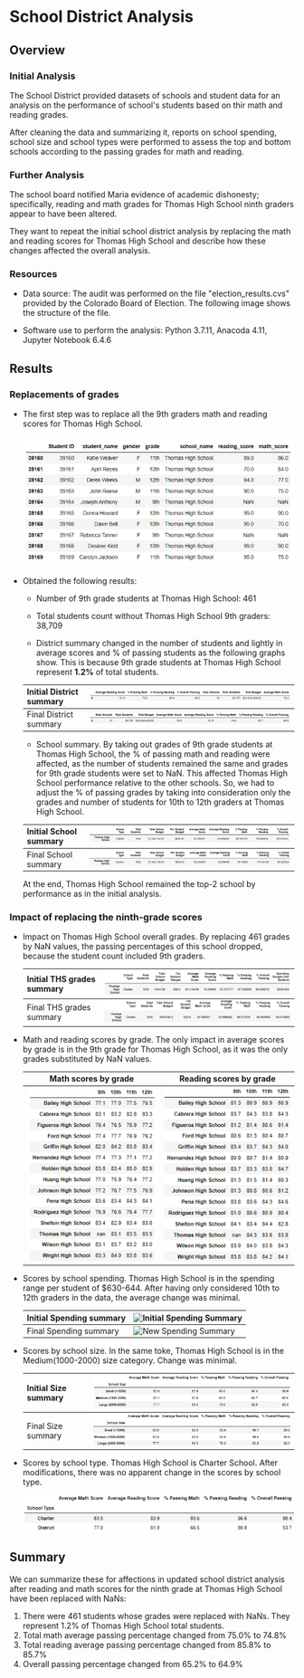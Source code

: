 # School District Analysis

## Overview

### Initial Analysis

The School District provided datasets of schools and student data for an analysis on the performance of school's students based on thir math and reading grades.

After cleaning the data and summarizing it, reports on school spending, school size and school types were performed to assess the top and bottom schools according to the passing grades for math and reading.

### Further Analysis

The school board notified Maria evidence of academic dishonesty; specifically, reading and math grades for Thomas High School ninth graders appear to have been altered. 

They want to repeat the initial school district analysis by replacing the math and reading scores for Thomas High School and describe how these changes affected the overall analysis.

### Resources
- Data source: The audit was performed on the file "election_results.cvs" provided by the Colorado Board of Election. The following image shows the structure of the file.

- Software use to perform the analysis: Python 3.7.11, Anacoda 4.11, Jupyter Notebook 6.4.6

## Results

### Replacements of grades

- The first step was to replace all the 9th graders math and reading scores for Thomas High School.

    ![grades replacement 9th graders at THS](/Resources/grades_replacement_nan.png)

- Obtained the following results:
    - Number of 9th grade students at Thomas High School: 461

    - Total students count without Thomas High School 9th graders: 38,709

    - District summary changed in the number of students and lightly in average scores and % of passing students as the following graphs show.  This is because 9th grade students at Thomas High School represent **1.2%** of total students.

    |Initial District summary |![Initial District Summary](/Resources/initial_district_summary.png)|
    |:------------------------|:-------------------------------------------------------------------|
    |Final District summary   |![New District Summary](/Resources/new_district_summary.png)        |

    - School summary.  By taking out grades of 9th grade students at Thomas High School, the % of passing math and reading were affected, as the number of students remained the same and grades for 9th grade students were set to NaN. This affected Thomas High School performance relative to the other schools.  So, we had to adjust the % of passing grades by taking into consideration only the grades and number of students for 10th to 12th graders at Thomas High School.

    |Initial School summary |![Initial District Summary](/Resources/initial_school_summary.png)|
    |:----------------------|:-----------------------------------------------------------------|
    |Final School summary   |![New District Summary](/Resources/new_school_summary.png)        |


    At the end, Thomas High School remained the top-2 school by performance as in the initial analysis.

### Impact of replacing the ninth-grade scores 

- Impact on Thomas High School overall grades.  By replacing 461 grades by NaN values, the passing percentages of this school dropped, because the student count included 9th graders. 

    |Initial THS grades summary |![Initial THS Summary](/Resources/initial_ths_grades.png)|
    |:--------------------------|:--------------------------------------------------------|
    |Final THS grades summary   |![New THS Summary](/Resources/new_ths_grades.png)        |

- Math and reading scores by grade. The only impact in average scores by grade is in the 9th grade for Thomas High School, as it was the only grades substituted by NaN values.

    |**Math scores by grade**                             |**Reading scores by grade**                                |
    |:---------------------------------------------------:|:---------------------------------------------------------:|
    |![math scores by grade](/Resources/math_by_grade.png)|![reading scores by grade](/Resources/reading_by_grade.png)|

- Scores by school spending. Thomas High School is in the spending range per student of $630-644. After having only considered 10th to 12th graders in the data, the average change was minimal.  

    |Initial Spending summary |![Initial Spending Summary](/Resources/init_spending_sum.png)|
    |:------------------------|:------------------------------------------------------------|
    |Final Spending summary   |![New Spending Summary](/Resources/new_spending_sumary.png)  |

- Scores by school size. In the same toke, Thomas High School is in the Medium(1000-2000) size category. Change was minimal.

    |Initial Size summary |![Initial Spending Summary](/Resources/init_size_sum.png)|
    |:--------------------|:--------------------------------------------------------|
    |Final Size summary   |![New Spending Summary](/Resources/new_size_sum.png)     |

- Scores by school type.  Thomas High School is Charter School.  After modifications, there was no apparent change in the scores by school type.

    ![New Type Summary](/Resources/new_type_sum.png)

## Summary

We can summarize these for affections in updated school district analysis after reading and math scores for the ninth grade at Thomas High School have been replaced with NaNs:

1. There were 461 students whose grades were replaced with NaNs. They represent 1.2% of Thomas High School total students. 
2. Total math average passing percentage changed from 75.0% to 74.8%
3. Total reading average passing percentage changed from 85.8% to 85.7%
4. Overall passing percentage changed from 65.2% to 64.9%
